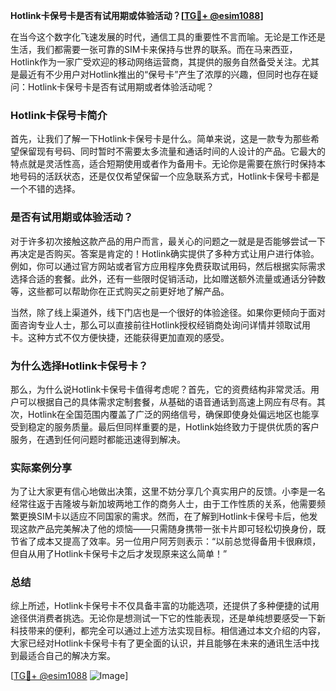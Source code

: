 **Hotlink卡保号卡是否有试用期或体验活动？[[TG💪+ @esim1088](https://t.me/s/esim1088)]**

在当今这个数字化飞速发展的时代，通信工具的重要性不言而喻。无论是工作还是生活，我们都需要一张可靠的SIM卡来保持与世界的联系。而在马来西亚，Hotlink作为一家广受欢迎的移动网络运营商，其提供的服务自然备受关注。尤其是最近有不少用户对Hotlink推出的“保号卡”产生了浓厚的兴趣，但同时也存在疑问：Hotlink卡保号卡是否有试用期或者体验活动呢？

### Hotlink卡保号卡简介

首先，让我们了解一下Hotlink卡保号卡是什么。简单来说，这是一款专为那些希望保留现有号码、同时暂时不需要太多流量和通话时间的人设计的产品。它最大的特点就是灵活性高，适合短期使用或者作为备用卡。无论你是需要在旅行时保持本地号码的活跃状态，还是仅仅希望保留一个应急联系方式，Hotlink卡保号卡都是一个不错的选择。

### 是否有试用期或体验活动？

对于许多初次接触这款产品的用户而言，最关心的问题之一就是是否能够尝试一下再决定是否购买。答案是肯定的！Hotlink确实提供了多种方式让用户进行体验。例如，你可以通过官方网站或者官方应用程序免费获取试用码，然后根据实际需求选择合适的套餐。此外，还有一些限时促销活动，比如赠送额外流量或通话分钟数等，这些都可以帮助你在正式购买之前更好地了解产品。

当然，除了线上渠道外，线下门店也是一个很好的体验途径。如果你更倾向于面对面咨询专业人士，那么可以直接前往Hotlink授权经销商处询问详情并领取试用卡。这种方式不仅方便快捷，还能获得更加直观的感受。

### 为什么选择Hotlink卡保号卡？

那么，为什么说Hotlink卡保号卡值得考虑呢？首先，它的资费结构非常灵活。用户可以根据自己的具体需求定制套餐，从基础的语音通话到高速上网应有尽有。其次，Hotlink在全国范围内覆盖了广泛的网络信号，确保即使身处偏远地区也能享受到稳定的服务质量。最后但同样重要的是，Hotlink始终致力于提供优质的客户服务，在遇到任何问题时都能迅速得到解决。

### 实际案例分享

为了让大家更有信心地做出决策，这里不妨分享几个真实用户的反馈。小李是一名经常往返于吉隆坡与新加坡两地工作的商务人士，由于工作性质的关系，他需要频繁更换SIM卡以适应不同国家的需求。然而，在了解到Hotlink卡保号卡后，他发现这款产品完美解决了他的烦恼——只需随身携带一张卡片即可轻松切换身份，既节省了成本又提高了效率。另一位用户阿芳则表示：“以前总觉得备用卡很麻烦，但自从用了Hotlink卡保号卡之后才发现原来这么简单！”

### 总结

综上所述，Hotlink卡保号卡不仅具备丰富的功能选项，还提供了多种便捷的试用途径供消费者挑选。无论你是想测试一下它的性能表现，还是单纯想要感受一下新科技带来的便利，都完全可以通过上述方法实现目标。相信通过本文介绍的内容，大家已经对Hotlink卡保号卡有了更全面的认识，并且能够在未来的通讯生活中找到最适合自己的解决方案。

[[TG💪+ @esim1088](https://t.me/s/esim1088) ![Image](https://i.postimg.cc/4NQfJmqS/Snipaste-2025-05-13-00-14-12.png)]